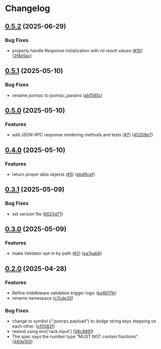 # Changelog

## [0.5.2](https://github.com/seuros/jsonrpc-rails/compare/jsonrpc-rails/v0.5.1...jsonrpc-rails/v0.5.2) (2025-06-29)


### Bug Fixes

* properly handle Response initialization with nil result values ([#10](https://github.com/seuros/jsonrpc-rails/issues/10)) ([2f8e5ac](https://github.com/seuros/jsonrpc-rails/commit/2f8e5ace81c9fb665dccfb3783d4d4af63bb52c0))

## [0.5.1](https://github.com/seuros/jsonrpc-rails/compare/jsonrpc-rails/v0.5.0...jsonrpc-rails/v0.5.1) (2025-05-10)


### Bug Fixes

* rename jsonrpc to jsonrpc_params ([abf585c](https://github.com/seuros/jsonrpc-rails/commit/abf585cfa7d57bf70381e0248f2a8f478b18fd47))

## [0.5.0](https://github.com/seuros/jsonrpc-rails/compare/jsonrpc-rails/v0.4.0...jsonrpc-rails/v0.5.0) (2025-05-10)


### Features

* add JSON-RPC response rendering methods and tests ([#7](https://github.com/seuros/jsonrpc-rails/issues/7)) ([45209e7](https://github.com/seuros/jsonrpc-rails/commit/45209e742c4de1508a5862334fd4d23e3316cd0e))

## [0.4.0](https://github.com/seuros/jsonrpc-rails/compare/jsonrpc-rails/v0.3.1...jsonrpc-rails/v0.4.0) (2025-05-10)


### Features

* return proper data objects ([#5](https://github.com/seuros/jsonrpc-rails/issues/5)) ([ebd9caf](https://github.com/seuros/jsonrpc-rails/commit/ebd9caf2596ab5f4bc23bdea21764be0d5cd3982))

## [0.3.1](https://github.com/seuros/jsonrpc-rails/compare/jsonrpc-rails/v0.3.0...jsonrpc-rails/v0.3.1) (2025-05-09)


### Bug Fixes

* set version file ([6023d71](https://github.com/seuros/jsonrpc-rails/commit/6023d71d93bd9b7e5f9ce6e947ce147a77f68418))

## [0.3.0](https://github.com/seuros/jsonrpc-rails/compare/jsonrpc-rails/v0.2.0...jsonrpc-rails/v0.3.0) (2025-05-09)


### Features

* make Validator opt-in by path ([#2](https://github.com/seuros/jsonrpc-rails/issues/2)) ([ea7eab6](https://github.com/seuros/jsonrpc-rails/commit/ea7eab69e6fe0be1d18fb574099fd461b41ac7cc))

## [0.2.0](https://github.com/seuros/jsonrpc-rails/compare/jsonrpc-rails-v0.1.1...jsonrpc-rails/v0.2.0) (2025-04-28)


### Features

* Refine middleware validation trigger logic ([be6617b](https://github.com/seuros/jsonrpc-rails/commit/be6617b0a2bb77c9ba9335ded31e5b2b58657d7e))
* rename namespace ([c7cde30](https://github.com/seuros/jsonrpc-rails/commit/c7cde30532ead66ea9c54496d6015732b3e1553d))


### Bug Fixes

* change to symbol (:"jsonrpc.payload") to dodge string keys stepping on each other. ([cf0582f](https://github.com/seuros/jsonrpc-rails/commit/cf0582f35b1779ea4f30d78aadd7a18522d730eb))
* rewind using env['rack.input'] ([08c8891](https://github.com/seuros/jsonrpc-rails/commit/08c8891e379f28e634a930c3b70e7a3aa204493f))
* The spec says the number type “MUST NOT contain fractions”. ([460e100](https://github.com/seuros/jsonrpc-rails/commit/460e100c54b5797c76eb666138bccbf66116d578))
